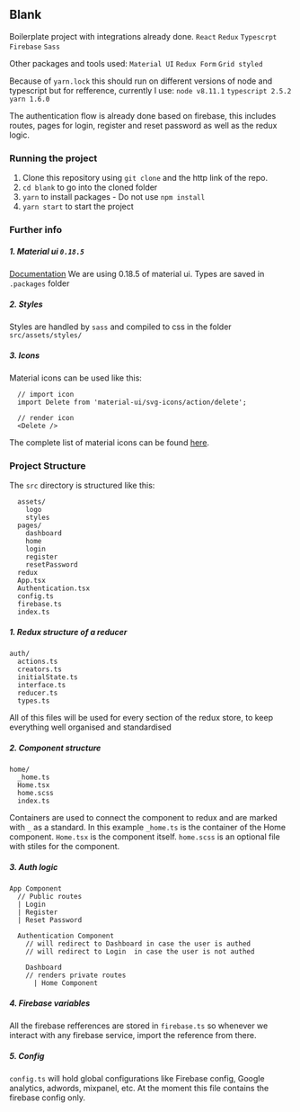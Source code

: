 ## Blank
Boilerplate project with integrations already done.
`React` `Redux` `Typescrpt` `Firebase` `Sass`

Other packages and tools used: `Material UI` `Redux Form` `Grid styled`

Because of `yarn.lock`  this should run on different versions of node and typescript but for refference, currently I use: `node v8.11.1` `typescript 2.5.2` `yarn 1.6.0`

The authentication flow is already done based on firebase, this includes routes, pages for login, register and reset password as well as the redux logic.

### Running the project
1. Clone this repository using `git clone` and the http link of the repo.
2. `cd blank` to go into the cloned folder
3. `yarn` to install packages - Do not use `npm install`
4. `yarn start` to start the project

### Further info

##### 1. Material ui  `0.18.5`
[Documentation](https://v0.material-ui.com/v0.18.5/#/)
We are using 0.18.5 of material ui. Types are saved in `.packages` folder

##### 2. Styles
Styles are handled by `sass` and compiled to css in the folder `src/assets/styles/`

##### 3. Icons 
Material icons can be used like this:
```
  // import icon
  import Delete from 'material-ui/svg-icons/action/delete';
  
  // render icon
  <Delete />
```
The complete list of material icons can be found [here](https://material.io/tools/icons/?style=baseline).


### Project Structure
The `src` directory is structured like this:

```
  assets/
    logo
    styles
  pages/
    dashboard
    home
    login
    register
    resetPassword
  redux
  App.tsx
  Authentication.tsx
  config.ts
  firebase.ts
  index.ts
```

##### 1. Redux structure of a reducer
```
auth/
  actions.ts
  creators.ts
  initialState.ts
  interface.ts
  reducer.ts
  types.ts
```

All of this files will be used for every section of the redux store, to keep everything well organised and standardised

##### 2. Component structure
```
home/
  _home.ts
  Home.tsx
  home.scss
  index.ts
```

Containers are used to connect the component to redux and are marked with `_` as a standard. In this example `_home.ts` is the container of the Home component.
`Home.tsx` is the component itself.
`home.scss` is an optional file with stiles for the component.

##### 3. Auth logic

```
App Component
  // Public routes
  | Login
  | Register
  | Reset Password

  Authentication Component
    // will redirect to Dashboard in case the user is authed
    // will redirect to Login  in case the user is not authed

    Dashboard
    // renders private routes
      | Home Component
```

##### 4. Firebase variables
All the firebase refferences are stored in `firebase.ts` so whenever we interact with any firebase service, import the reference from there.

##### 5. Config

`config.ts` will hold global configurations like Firebase config, Google analytics, adwords, mixpanel, etc.
At the moment this file contains the firebase config only.



